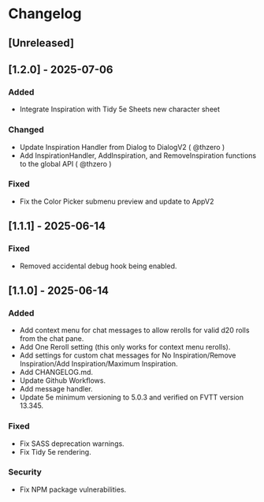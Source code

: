 # Changelog

## [Unreleased]

## [1.2.0] - 2025-07-06

### Added

- Integrate Inspiration with Tidy 5e Sheets new character sheet

### Changed

- Update Inspiration Handler from Dialog to DialogV2 ( @thzero )
- Add InspirationHandler, AddInspiration, and RemoveInspiration functions to the global API ( @thzero )

### Fixed

- Fix the Color Picker submenu preview and update to AppV2

## [1.1.1] - 2025-06-14

### Fixed

- Removed accidental debug hook being enabled.

## [1.1.0] - 2025-06-14

### Added

- Add context menu for chat messages to allow rerolls for valid d20 rolls from the chat pane.
- Add One Reroll setting (this only works for context menu rerolls).
- Add settings for custom chat messages for No Inspiration/Remove Inspiration/Add Inspiration/Maximum Inspiration.
- Add CHANGELOG.md.
- Update Github Workflows.
- Add message handler.
- Update 5e minimum versioning to 5.0.3 and verified on FVTT version 13.345.

### Fixed

- Fix SASS deprecation warnings.
- Fix Tidy 5e rendering.

### Security

- Fix NPM package vulnerabilities.
